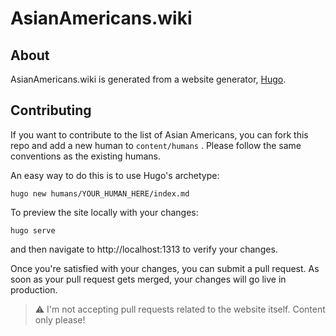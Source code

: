 # AsianAmericans.wiki

## About

AsianAmericans.wiki is generated from a website generator, [Hugo](https://gohugo.io/).

## Contributing
If you want to contribute to the list of Asian Americans, you can fork this repo and add a new human to `content/humans`
. Please follow the same conventions as the existing humans.

An easy way to do this is to use Hugo's archetype:

```shell
hugo new humans/YOUR_HUMAN_HERE/index.md
```

To preview the site locally with your changes:

```shell
hugo serve
```

and then navigate to http://localhost:1313 to verify your changes.

Once you're satisfied with your changes, you can submit a pull request. As soon as your pull request gets merged, your
changes will go live in production.

> :warning: I'm not accepting pull requests related to the website itself. Content only please!







